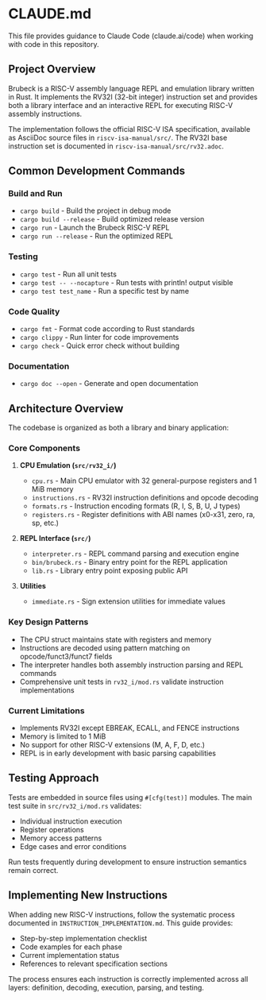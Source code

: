 # CLAUDE.md

This file provides guidance to Claude Code (claude.ai/code) when working with code in this repository.

## Project Overview

Brubeck is a RISC-V assembly language REPL and emulation library written in Rust. It implements the RV32I (32-bit integer) instruction set and provides both a library interface and an interactive REPL for executing RISC-V assembly instructions.

The implementation follows the official RISC-V ISA specification, available as AsciiDoc source files in `riscv-isa-manual/src/`. The RV32I base instruction set is documented in `riscv-isa-manual/src/rv32.adoc`.

## Common Development Commands

### Build and Run
- `cargo build` - Build the project in debug mode
- `cargo build --release` - Build optimized release version
- `cargo run` - Launch the Brubeck RISC-V REPL
- `cargo run --release` - Run the optimized REPL

### Testing
- `cargo test` - Run all unit tests
- `cargo test -- --nocapture` - Run tests with println! output visible
- `cargo test test_name` - Run a specific test by name

### Code Quality
- `cargo fmt` - Format code according to Rust standards
- `cargo clippy` - Run linter for code improvements
- `cargo check` - Quick error check without building

### Documentation
- `cargo doc --open` - Generate and open documentation

## Architecture Overview

The codebase is organized as both a library and binary application:

### Core Components

1. **CPU Emulation (`src/rv32_i/`)**
   - `cpu.rs` - Main CPU emulator with 32 general-purpose registers and 1 MiB memory
   - `instructions.rs` - RV32I instruction definitions and opcode decoding
   - `formats.rs` - Instruction encoding formats (R, I, S, B, U, J types)
   - `registers.rs` - Register definitions with ABI names (x0-x31, zero, ra, sp, etc.)

2. **REPL Interface (`src/`)**
   - `interpreter.rs` - REPL command parsing and execution engine
   - `bin/brubeck.rs` - Binary entry point for the REPL application
   - `lib.rs` - Library entry point exposing public API

3. **Utilities**
   - `immediate.rs` - Sign extension utilities for immediate values

### Key Design Patterns

- The CPU struct maintains state with registers and memory
- Instructions are decoded using pattern matching on opcode/funct3/funct7 fields
- The interpreter handles both assembly instruction parsing and REPL commands
- Comprehensive unit tests in `rv32_i/mod.rs` validate instruction implementations

### Current Limitations

- Implements RV32I except EBREAK, ECALL, and FENCE instructions
- Memory is limited to 1 MiB
- No support for other RISC-V extensions (M, A, F, D, etc.)
- REPL is in early development with basic parsing capabilities

## Testing Approach

Tests are embedded in source files using `#[cfg(test)]` modules. The main test suite in `src/rv32_i/mod.rs` validates:
- Individual instruction execution
- Register operations
- Memory access patterns
- Edge cases and error conditions

Run tests frequently during development to ensure instruction semantics remain correct.

## Implementing New Instructions

When adding new RISC-V instructions, follow the systematic process documented in `INSTRUCTION_IMPLEMENTATION.md`. This guide provides:
- Step-by-step implementation checklist
- Code examples for each phase
- Current implementation status
- References to relevant specification sections

The process ensures each instruction is correctly implemented across all layers: definition, decoding, execution, parsing, and testing.